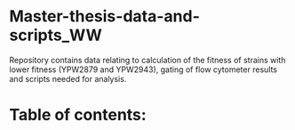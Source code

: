 # Master-thesis-data-and-scripts_WW
Repository contains data relating to calculation of the fitness of strains with lower fitness (YPW2879 and YPW2943), gating of flow cytometer results and scripts needed for analysis.

# Table of contents:
